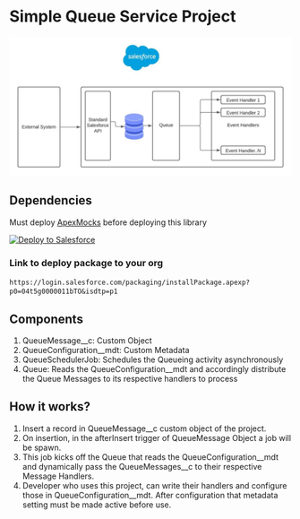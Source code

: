 # Simple Queue Service Project

![GitHub Logo](/images/SimpleQueueService.jpeg)

## Dependencies

Must deploy [ApexMocks](https://github.com/apex-enterprise-patterns/fflib-apex-mocks) before deploying this library

<a href="https://githubsfdeploy.herokuapp.com">
  <img alt="Deploy to Salesforce"
       src="https://raw.githubusercontent.com/afawcett/githubsfdeploy/master/src/main/webapp/resources/img/deploy.png">
</a>

### Link to deploy package to your org

```
https://login.salesforce.com/packaging/installPackage.apexp?p0=04t5g0000011bTO&isdtp=p1
```

## Components

1. QueueMessage__c: Custom Object
1. QueueConfiguration__mdt: Custom Metadata
1. QueueSchedulerJob: Schedules the Queueing activity asynchronously
1. Queue: Reads the QueueConfiguration__mdt and accordingly distribute the Queue Messages to its respective handlers to process


## How it works?

1. Insert a record in QueueMessage__c custom object of the project.
1. On insertion, in the afterInsert trigger of QueueMessage Object a job will be spawn.
1. This job kicks off the Queue that reads the QueueConfiguration__mdt and dynamically pass the QueueMessages__c to their respective Message Handlers.
1. Developer who uses this project, can write their handlers and configure those in QueueConfiguration__mdt. After configuration that metadata setting must be made active before use.